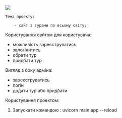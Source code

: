 ![](../../../PROFES~1/AppData/Local/Temp/travel-022.jpg)


    Тема проекту:

        - сайт з турами по всьому світу;
    

Користування сайтом для користувача:
- можливість зареєструватись
- залогінитись
- обрати тур
- придбати тур


Вигляд з боку адміна:
- зареєструватись
- логін
- додати тур або придбати
    


Користування проектом:

1. Запускати командою : uvicorn main:app --reload
